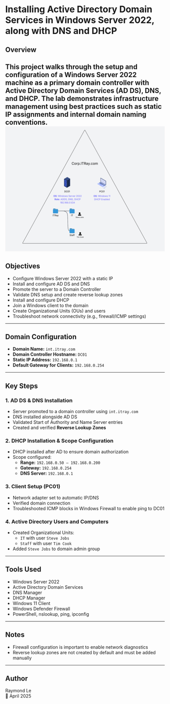 # Installing Active Directory Domain Services in Windows Server 2022, along with DNS and DHCP

## Overview
This project walks through the setup and configuration of a Windows Server 2022 machine as a primary domain controller with **Active Directory Domain Services (AD DS)**, **DNS**, and **DHCP**. The lab demonstrates infrastructure management using best practices such as static IP assignments and internal domain naming conventions.
![Infrastructure Overview](itray-infrastructure.png)
---

## Objectives
- Configure Windows Server 2022 with a static IP
- Install and configure AD DS and DNS
- Promote the server to a Domain Controller
- Validate DNS setup and create reverse lookup zones
- Install and configure DHCP
- Join a Windows client to the domain
- Create Organizational Units (OUs) and users
- Troubleshoot network connectivity (e.g., firewall/ICMP settings)

---

## Domain Configuration
- **Domain Name:** `int.itray.com`
- **Domain Controller Hostname:** `DC01`
- **Static IP Address:** `192.168.0.1`
- **Default Gateway for Clients:** `192.168.0.254`

---

## Key Steps

### 1. AD DS & DNS Installation
- Server promoted to a domain controller using `int.itray.com`
- DNS installed alongside AD DS
- Validated Start of Authority and Name Server entries
- Created and verified **Reverse Lookup Zones**

### 2. DHCP Installation & Scope Configuration
- DHCP installed after AD to ensure domain authorization
- Scope configured: 
  - **Range:** `192.168.0.50 – 192.168.0.200`
  - **Gateway:** `192.168.0.254`
  - **DNS Server:** `192.168.0.1`

### 3. Client Setup (PC01)
- Network adapter set to automatic IP/DNS
- Verified domain connection
- Troubleshooted ICMP blocks in Windows Firewall to enable ping to DC01

### 4. Active Directory Users and Computers
- Created Organizational Units:
  - `IT` with user `Steve Jobs`
  - `Staff` with user `Tim Cook`
- Added `Steve Jobs` to domain admin group

---

## Tools Used
- Windows Server 2022
- Active Directory Domain Services
- DNS Manager
- DHCP Manager
- Windows 11 Client
- Windows Defender Firewall
- PowerShell, nslookup, ping, ipconfig

---

## Notes
- Firewall configuration is important to enable network diagnostics
- Reverse lookup zones are not created by default and must be added manually

---

## Author
Raymond Le  
📅 April 2025
